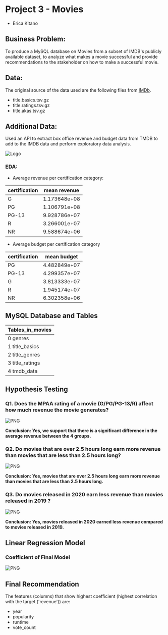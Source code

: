 # Project 3 - Movies
 
 * Erica Kitano
 
## Business Problem:

To produce a MySQL database on Movies from a subset of IMDB's publicly available dataset, to analyze what makes a movie successful and provide recommendations to the stakeholder on how to make a successful movie.

## Data:

The original source of the data used are the following files from [IMDb](https://developer.imdb.com/non-commercial-datasets/).

- title.basics.tsv.gz
- title.ratings.tsv.gz
- title.akas.tsv.gz


## Additional Data:

Used an API to extract box office revenue and budget data from TMDB to add to the IMDB data and perform exploratory data analysis.

![Logo](https://www.themoviedb.org/assets/2/v4/logos/v2/blue_square_2-d537fb228cf3ded904ef09b136fe3fec72548ebc1fea3fbbd1ad9e36364db38b.svg)

### EDA:

 * Average revenue per certification category: 

|certification | mean revenue | 
| - | - |
| G | 1.173648e+08 |
| PG | 1.106791e+08 |
| PG-13 |  9.928786e+07 |
| R | 3.266001e+07 |
| NR | 9.588674e+06 |

 * Average budget per certification category
 
 | certification | mean budget |
 | - | - |
 | PG     |  4.482849e+07 |
 | PG-13  |  4.299357e+07 |
 | G      |  3.813333e+07 |
 | R      |  1.945174e+07 |
 | NR     |  6.302358e+06 |
 
## MySQL Database and Tables
 
|Tables_in_movies|
| - |
| 0  genres|
| 1  title_basics| 
| 2  title_genres|
| 3  title_ratings|
| 4  tmdb_data|

## Hypothesis Testing

### Q1. Does the MPAA rating of a movie (G/PG/PG-13/R) affect how much revenue the movie generates?

![PNG](/Images/Q1_plot.png)


**Conclusion: Yes, we support that there is a significant difference in the average revenue between the 4 groups.**

### Q2. Do movies that are over 2.5 hours long earn more revenue than movies that are less than 2.5 hours long?

![PNG](/Images/Q2_plot.png)

**Conclusion: Yes, movies that are over 2.5 hours long earn more revenue than movies that are less than 2.5 hours long.**

### Q3. Do movies released in 2020 earn less revenue than movies released in 2019 ?

![PNG](/Images/Q3_plot.png)

**Conclusion: Yes, movies released in 2020 earned less revenue compared to movies released in 2019.**

## Linear Regression Model

### Coefficient of Final Model

![PNG](/Images/Coefficient.png)

## Final Recommendation

The features (columns) that show highest coefficient (highest correlation with the target ('revenue')) are:

- year
- popularity
- runtime
- vote_count